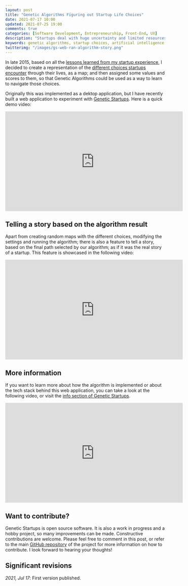 ```yaml
---
layout: post
title: "Genetic Algorithms Figuring out Startup Life Choices"
date: 2021-07-17 10:00
updated: 2021-07-25 19:00
comments: true
categories: [Software Development, Entrepreneurship, Front-End, UX]
description: "Startups deal with huge uncertainty and limited resources. Genetic startups implements a Genetic Algorithm trying to figure out the best choices, in a random map with investors, product launches, team additions, sad news, sales..."
keywords: genetic algorithms, startup choices, artificial intelligence, startups, evolutionary algorithms, startup life, startup stages, entrepreneurship
twitterimg: "/images/gs-web-ran-algorithm-story.png"
---
```

In late 2015, based on all the [lessons learned from my startup experience](/blog/2015/03/17/10-plus-1-valuable-lessons-i-learned-from-my-failed-startup/), I decided to create a representation of the [different choices startups encounter](https://geneticstartups.com/info/map#cell-types) through their lives, as a map; and then assigned some values and scores to them, so that Genetic Algorithms could be used as a way to learn to navigate those choices.

Originally this was implemented as a dektop application, but I have recently built a web application to experiment with [Genetic Startups](https://www.geneticstartups.com). Here is a quick demo video:

<iframe width="560" height="315" src="https://www.youtube.com/embed/fbtgCnUwW68" title="YouTube video player" frameborder="0" allow="accelerometer; autoplay; clipboard-write; encrypted-media; gyroscope; picture-in-picture" allowfullscreen></iframe>

<!-- More -->

## Telling a story based on the algorithm result

Apart from creating random maps with the different choices, modifying the settings and running the algorithm; there is also a feature to tell a story, based on the final path selected by our algorithm; as if it was the real story of a startup. This feature is showcased in the following video:

<iframe width="560" height="315" src="https://www.youtube.com/embed/k8YICnLAB_g" title="YouTube video player" frameborder="0" allow="accelerometer; autoplay; clipboard-write; encrypted-media; gyroscope; picture-in-picture" allowfullscreen></iframe>

## More information

If you want to learn more about how the algorithm is implemented or about the tech stack behind this web application, you can take a look at the following video, or visit the [info section of Genetic Startups](http://www.geneticstartups.com/info).

<iframe width="560" height="315" src="https://www.youtube.com/embed/DMIWYCU6SIU" title="YouTube video player" frameborder="0" allow="accelerometer; autoplay; clipboard-write; encrypted-media; gyroscope; picture-in-picture" allowfullscreen></iframe>

## Want to contribute?

Genetic Startups is open source software. It is also a work in progress and a hobby project, so many improvements can be made. Constructive contributions are welcome. Please feel free to comment in this post, or refer to the main [GitHub repository](https://github.com/romenrg/genetic-startups) of the project for more information on how to contribute. I look forward to hearing your thoughts!

<div class="revisions">
  <h2>Significant revisions</h2>
  <p><em>2021, Jul 17</em>: First version published.</p>
</div>
